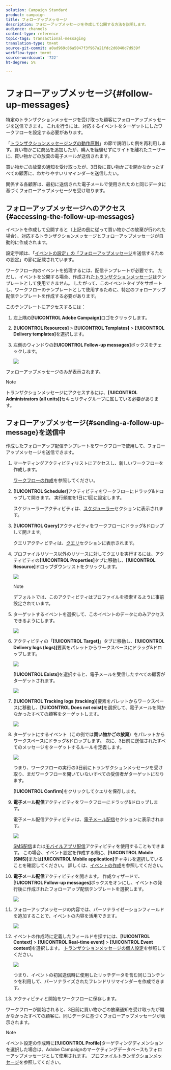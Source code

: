 ```yaml
---
solution: Campaign Standard
product: campaign
title: フォローアップメッセージ
description: フォローアップメッセージを作成して公開する方法を説明します。
audience: channels
content-type: reference
topic-tags: transactional-messaging
translation-type: tm+mt
source-git-commit: a0ad969c86a5047f3f967a21fdc2d6040d7d939f
workflow-type: tm+mt
source-wordcount: '722'
ht-degree: 5%

---
```



# フォローアップメッセージ{#follow-up-messages}

特定のトランザクションメッセージを受け取った顧客にフォローアップメッセージを送信できます。 これを行うには、対応するイベントをターゲットにしたワークフローを設定する必要があります。

「[トランザクションメッセージングの動作原則](../../channels/using/getting-started-with-transactional-msg.md#transactional-messaging-operating-principle)」の節で説明した例を再利用します。買い物かごに商品を追加したが、購入を経験せずにサイトを離れたユーザーに、買い物かごの放棄の電子メールが送信されます。

買い物かごの放棄の通知を受け取ったが、3日後に買い物かごを開かなかったすべての顧客に、わかりやすいリマインダーを送信したい。

関係する各顧客は、最初に送信された電子メールで使用されたのと同じデータに基づくフォローアップメッセージを受け取ります。

## フォローアップメッセージへのアクセス{#accessing-the-follow-up-messages}

イベントを作成して公開すると（上記の[例](../../channels/using/getting-started-with-transactional-msg.md#transactional-messaging-operating-principle)に従って買い物かごの放棄が行われた場合）、対応するトランザクションメッセージとフォローアップメッセージが自動的に作成されます。

設定手順は、「[イベントの設定」の「フォローアップメッセージ](../../administration/using/configuring-transactional-messaging.md#configuring-an-event-to-send-a-follow-up-message)を送信するための設定」の節に記載されています。

ワークフロー内のイベントを処理するには、配信テンプレートが必要です。 ただし、イベントを公開する場合、作成された[トランザクションメッセージ](../../channels/using/event-transactional-messages.md)はテンプレートとして使用できません。 したがって、このイベントタイプをサポートし、ワークフローのテンプレートとして使用するために、特定のフォローアップ配信テンプレートを作成する必要があります。

このテンプレートにアクセスするには：

1. 左上隅の&#x200B;**[!UICONTROL Adobe Campaign]**&#x200B;ロゴをクリックします。
1. **[!UICONTROL Resources]** > **[!UICONTROL Templates]** > **[!UICONTROL Delivery templates]**&#x200B;を選択します。
1. 左側のウィンドウの&#x200B;**[!UICONTROL Follow-up messages]**&#x200B;ボックスをチェックします。

   ![](assets/message-center_follow-up-search.png)

フォローアップメッセージのみが表示されます。

>[!NOTE]
>
>トランザクションメッセージにアクセスするには、**[!UICONTROL Administrators (all units)]**&#x200B;セキュリティグループに属している必要があります。

## フォローアップメッセージ{#sending-a-follow-up-message}を送信中

作成したフォローアップ配信テンプレートをワークフローで使用して、フォローアップメッセージを送信できます。

1. マーケティングアクティビティリストにアクセスし、新しいワークフローを作成します。

   [ワークフローの作成](../../automating/using/building-a-workflow.md#creating-a-workflow)を参照してください。

1. **[!UICONTROL Scheduler]**&#x200B;アクティビティをワークフローにドラッグ&amp;ドロップして開きます。 実行頻度を1日に1回に設定します。

   スケジューラーアクティビティは、[スケジューラー](../../automating/using/scheduler.md)セクションに表示されます。

1. **[!UICONTROL Query]**&#x200B;アクティビティをワークフローにドラッグ&amp;ドロップして開きます。

   クエリアクティビティは、[クエリ](../../automating/using/query.md)セクションに表示されます。

1. プロファイルリソース以外のリソースに対してクエリを実行するには、アクティビティの&#x200B;**[!UICONTROL Properties]**&#x200B;タブに移動し、**[!UICONTROL Resource]**&#x200B;ドロップダウンリストをクリックします。

   ![](assets/message-center_follow-up-query-properties.png)

   >[!NOTE]
   >
   >デフォルトでは、このアクティビティはプロファイルを検索するように事前設定されています。

1. ターゲットするイベントを選択して、このイベントのデータにのみアクセスできるようにします。

   ![](assets/message-center_follow-up-query-resource.png)

1. アクティビティの「**[!UICONTROL Target]**」タブに移動し、**[!UICONTROL Delivery logs (logs)]**&#x200B;要素をパレットからワークスペースにドラッグ&amp;ドロップします。

   ![](assets/message-center_follow-up-delivery-logs.png)

   **[!UICONTROL Exists]**&#x200B;を選択すると、電子メールを受信したすべての顧客がターゲットされます。

   ![](assets/message-center_follow-up-delivery-logs-exists.png)

1. **[!UICONTROL Tracking logs (tracking)]**&#x200B;要素をパレットからワークスペースに移動し、**[!UICONTROL Does not exist]**&#x200B;を選択して、電子メールを開かなかったすべての顧客をターゲットします。

   ![](assets/message-center_follow-up-delivery-and-tracking-logs.png)

1. ターゲットにするイベント（この例では&#x200B;**買い物かごの放棄**）をパレットからワークスペースにドラッグ&amp;ドロップします。 次に、3日前に送信されたすべてのメッセージをターゲットするルールを定義します。

   ![](assets/message-center_follow-up-created.png)

   つまり、ワークフローの実行の3日前にトランザクションメッセージを受け取り、まだワークフローを開いていないすべての受信者がターゲットになります。

   **[!UICONTROL Confirm]**&#x200B;をクリックしてクエリを保存します。

1. **電子メール配信**&#x200B;アクティビティをワークフローにドラッグ&amp;ドロップします。

   電子メール配信アクティビティは、[電子メール配信](../../automating/using/email-delivery.md)セクションに表示されます。

   ![](assets/message-center_follow-up-workflow.png)

   [SMS配信](../../automating/using/sms-delivery.md)または[モバイルアプリ配信](../../automating/using/push-notification-delivery.md)アクティビティを使用することもできます。 この場合、イベント設定を作成する際に、**[!UICONTROL Mobile (SMS)]**&#x200B;または&#x200B;**[!UICONTROL Mobile application]**&#x200B;チャネルを選択していることを確認してください。 詳しくは、[イベントの作成](../../administration/using/configuring-transactional-messaging.md#creating-an-event)を参照してください。

1. **電子メール配信**&#x200B;アクティビティを開きます。 作成ウィザードで、**[!UICONTROL Follow-up messages]**&#x200B;ボックスをオンにし、イベントの発行後に作成されたフォローアップ配信テンプレートを選択します。

   ![](assets/message-center_follow-up-template.png)

1. フォローアップメッセージの内容では、パーソナライゼーションフィールドを追加することで、イベントの内容を活用できます。

   ![](assets/message-center_follow-up-content.png)

1. イベントの作成時に定義したフィールドを探すには、**[!UICONTROL Context]** > **[!UICONTROL Real-time event]** > **[!UICONTROL Event context]**&#x200B;を選択します。 [トランザクションメッセージの個人設定](../../channels/using/event-transactional-messages.md#personalizing-a-transactional-message)を参照してください。

   ![](assets/message-center_follow-up-personalization.png)

   つまり、イベントの初回送信時に使用したリッチデータを含む同じコンテンツを利用して、パーソナライズされたフレンドリリマインダーを作成できます。

1. アクティビティと開始をワークフローに保存します。

ワークフローが開始されると、3日前に買い物かごの放棄通知を受け取ったが開かなかったすべての顧客に、同じデータに基づくフォローアップメッセージが表示されます。

>[!NOTE]
>
>イベント設定の作成時に&#x200B;**[!UICONTROL Profile]**&#x200B;ターゲティングディメンションを選択した場合は、Adobe Campaignのマーケティングデータベースもフォローアップメッセージとして使用されます。 [プロファイルトランザクションメッセージ](../../channels/using/profile-transactional-messages.md)を参照してください。
